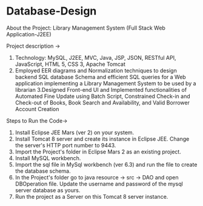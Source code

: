 # Database-Design
About the Project: Library Management System (Full Stack Web Application-J2EE) 

Project description ->

1. Technology: MySQL, J2EE, MVC, Java, JSP, JSON, RESTful API, JavaScript, HTML 5, CSS 3, Apache Tomcat
2. Employed EER diagrams and Normalization techniques to design backend SQL database Schema and efficient SQL queries for a Web application implementing a Library Management System to be used by a librarian
3.Designed Front-end UI and Implemented functionalities of Automated Fine Update using Batch Script, Constrained Check-in and Check-out of Books, Book Search and Availability, and Valid Borrower Account Creation 


Steps to Run the Code->

1. Install Eclipse JEE Mars (ver 2) on your system.
2. Install Tomcat 8 server and create its instance in Eclipse JEE. Change the server's HTTP port number to 9443.
3. Import the Project's folder in Eclipse Mars 2 as an existing project.
4. Install MySQL workbench.
5. Import the sql file in MySql workbench (ver 6.3) and run the file to create the database schema.
6. In the Project's folder go to java resource -> src -> DAO and open DBOperation file. Update the username and password of the mysql server database as yours.
4. Run the project as a Server on this Tomcat 8 server instance.
